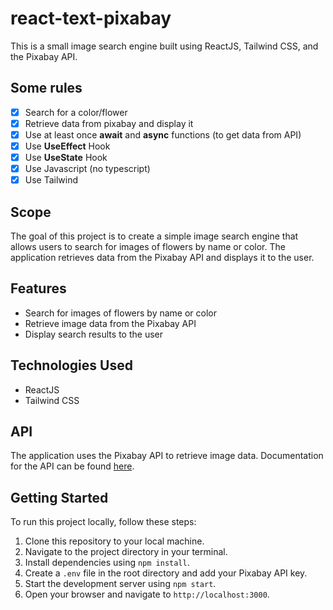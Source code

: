 
# react-text-pixabay

This is a small image search engine built using ReactJS, Tailwind CSS, and the Pixabay API.

## Some rules

- [x] Search for a color/flower
- [x] Retrieve data from pixabay and display it
- [x] Use at least once **await** and **async** functions (to get data from API)
- [x] Use **UseEffect** Hook
- [x] Use **UseState** Hook
- [x] Use Javascript (no typescript)
- [x] Use Tailwind

## Scope

The goal of this project is to create a simple image search engine that allows users to search for images of flowers by name or color. The application retrieves data from the Pixabay API and displays it to the user.

## Features

- Search for images of flowers by name or color
- Retrieve image data from the Pixabay API
- Display search results to the user

## Technologies Used

- ReactJS
- Tailwind CSS

## API

The application uses the Pixabay API to retrieve image data. Documentation for the API can be found [here](https://pixabay.com/api/docs/).

## Getting Started

To run this project locally, follow these steps:

1. Clone this repository to your local machine.
2. Navigate to the project directory in your terminal.
3. Install dependencies using `npm install`.
4. Create a `.env` file in the root directory and add your Pixabay API key.
5. Start the development server using `npm start`.
6. Open your browser and navigate to `http://localhost:3000`.
